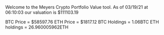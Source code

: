 Welcome to the Meyers Crypto Portfolio Value tool. 
As of 03/19/21 at 06:10:03 our valuation is $111103.19 

BTC Price = $58597.76
 ETH Price = $1817.12
BTC Holdings = 1.06BTC
 ETH holdings = 26.960005962ETH 
